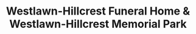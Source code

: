 ---
title: "Westlawn-Hillcrest Funeral Home & Westlawn-Hillcrest Memorial Park"
url: /omaha/westlawn-hillcrest-funeral-home-and-westlawn-hillcrest-memorial-park/
shop: funeral directors
---